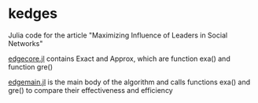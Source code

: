 # kedges

Julia code for the article "Maximizing Influence of Leaders in Social Networks"


[edgecore.jl](./edgecore.jl) contains Exact and Approx, which are function exa() and function gre()


[edgemain.jl](./edgemain.jl) is the main body of the algorithm and calls functions exa() and gre() to compare their effectiveness and efficiency
